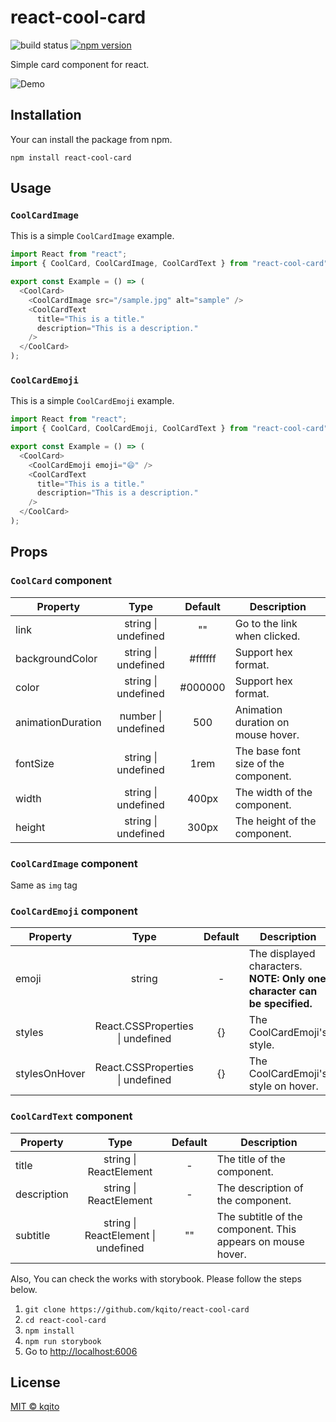 # react-cool-card

![build status](https://github.com/kqito/react-cool-card/workflows/Node.js%20CI/badge.svg)
[![npm version](https://badge.fury.io/js/react-cool-card.svg)](https://badge.fury.io/js/react-cool-card)

Simple card component for react.

![Demo](https://user-images.githubusercontent.com/29191111/75340780-778a0100-58d6-11ea-96a8-18a941e65ca6.gif)

## Installation
Your can install the package from npm.
```
npm install react-cool-card
```

## Usage
### `CoolCardImage`
This is a simple `CoolCardImage` example.


```javascript
import React from "react";
import { CoolCard, CoolCardImage, CoolCardText } from "react-cool-card";

export const Example = () => (
  <CoolCard>
    <CoolCardImage src="/sample.jpg" alt="sample" />
    <CoolCardText
      title="This is a title."
      description="This is a description."
    />
  </CoolCard>
);
```

### `CoolCardEmoji`
This is a simple `CoolCardEmoji` example.


```javascript
import React from "react";
import { CoolCard, CoolCardEmoji, CoolCardText } from "react-cool-card";

export const Example = () => (
  <CoolCard>
    <CoolCardEmoji emoji="😄" />
    <CoolCardText
      title="This is a title."
      description="This is a description."
    />
  </CoolCard>
);
```

## Props

### `CoolCard` component
| Property | Type | Default | Description |
|-|:-:|:-:|-|
|link|string \| undefined|""|Go to the link when clicked.
|backgroundColor|string \| undefined|#ffffff|Support hex format.
|color|string \| undefined|#000000|Support hex format.
|animationDuration|number \| undefined|500|Animation duration on mouse hover.
|fontSize|string \| undefined|1rem|The base font size of the component.
|width|string \| undefined|400px|The width of the component.
|height|string \| undefined|300px|The height of the component.


### `CoolCardImage` component
Same as `img` tag


### `CoolCardEmoji` component
| Property | Type | Default | Description |
|-|:-:|:-:|-|
|emoji|string|-|The displayed characters. **NOTE: Only one character can be specified.**
|styles|React.CSSProperties \| undefined|{}|The CoolCardEmoji's style.
|stylesOnHover|React.CSSProperties \| undefined|{}|The CoolCardEmoji's style on hover.


### `CoolCardText` component
| Property | Type | Default | Description |
|-|:-:|:-:|-|
|title|string \| ReactElement|-|The title of the component.
|description|string \| ReactElement|-|The description of the component.
|subtitle|string \| ReactElement \| undefined|""|The subtitle of the component. This appears on mouse hover.


Also, You can check the works with storybook. Please follow the steps below.
1. ```git clone https://github.com/kqito/react-cool-card```
1. ```cd react-cool-card```
1. ```npm install```
1. ```npm run storybook```
1. Go to [http://localhost:6006](http://localhost:6006/)

## License
[MIT © kqito](./LICENSE)
